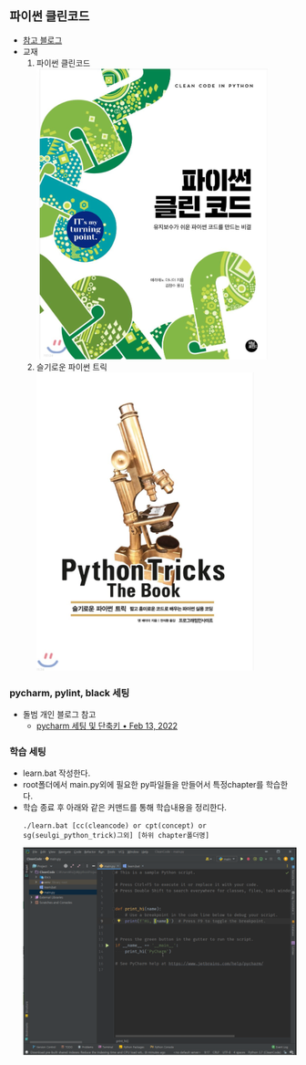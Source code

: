 ## 파이썬 클린코드
- [참고 블로그](https://dailyheumsi.tistory.com/category/%EB%8D%94%20%EB%82%98%EC%9D%80%20%EC%97%94%EC%A7%80%EB%8B%88%EC%96%B4%EA%B0%80%20%EB%90%98%EA%B8%B0%20%EC%9C%84%ED%95%B4/%ED%8C%8C%EC%9D%B4%EC%8D%AC%EC%9D%84%20%ED%8C%8C%EC%9D%B4%EC%8D%AC%EC%8A%A4%EB%9F%BD%EA%B2%8C)
- 교재 
    1. 파이썬 클린코드
        ![image-20220716012838378](https://raw.githubusercontent.com/is3js/screenshots/main/image-20220716012838378.png)
    2. 슬기로운 파이썬 트릭
       ![image-20220717004101722](https://raw.githubusercontent.com/is3js/screenshots/main/image-20220717004101722.png)

### pycharm, pylint, black 세팅
- 돌범 개인 블로그 참고
   - [pycharm 세팅 및 단축키 • Feb 13, 2022](https://blog.chojaeseong.com/pycharm/settings/shortcut/2022/02/13/pycharrm_settings_shortcut.html)


### 학습 세팅
- learn.bat 작성한다.
- root폴더에서 main.py외에 필요한 py파일들을 만들어서 특정chapter를 학습한다.
- 학습 종료 후 아래와 같은 커맨드를 통해 학습내용을 정리한다.
    ```shell
    ./learn.bat [cc(cleancode) or cpt(concept) or sg(seulgi_python_trick)그외] [하위 chapter폴더명]
    ```
  ![521dc07c-45b8-4ffa-b87b-c89efd5f6c39](https://raw.githubusercontent.com/is3js/screenshots/main/521dc07c-45b8-4ffa-b87b-c89efd5f6c39.gif)
     